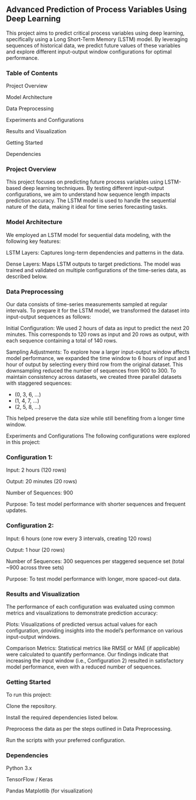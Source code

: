 ## Advanced Prediction of Process Variables Using Deep Learning
This project aims to predict critical process variables using deep learning, specifically using a Long Short-Term Memory (LSTM) model. By leveraging sequences of historical data, we predict future values of these variables and explore different input-output window configurations for optimal performance.

### Table of Contents
Project Overview

Model Architecture

Data Preprocessing

Experiments and Configurations

Results and Visualization

Getting Started

Dependencies

### Project Overview
This project focuses on predicting future process variables using LSTM-based deep learning techniques. By testing different input-output configurations, we aim to understand how sequence length impacts prediction accuracy. The LSTM model is used to handle the sequential nature of the data, making it ideal for time series forecasting tasks.

### Model Architecture
We employed an LSTM model for sequential data modeling, with the following key features:

LSTM Layers: Captures long-term dependencies and patterns in the data.

Dense Layers: Maps LSTM outputs to target predictions.
The model was trained and validated on multiple configurations of the time-series data, as described below.

### Data Preprocessing
Our data consists of time-series measurements sampled at regular intervals. To prepare it for the LSTM model, we transformed the dataset into input-output sequences as follows:

Initial Configuration: We used 2 hours of data as input to predict the next 20 minutes. This corresponds to 120 rows as input and 20 rows as output, with each sequence containing a total of 140 rows.

Sampling Adjustments: To explore how a larger input-output window affects model performance, we expanded the time window to 6 hours of input and 1 hour of output by selecting every third row from the original dataset. This downsampling reduced the number of sequences from 900 to 300.
To maintain consistency across datasets, we created three parallel datasets with staggered sequences:

  - (0, 3, 6, …)
  - (1, 4, 7, …)
  - (2, 5, 8, …)
  
This helped preserve the data size while still benefiting from a longer time window.

Experiments and Configurations
The following configurations were explored in this project:

### Configuration 1:

Input: 2 hours (120 rows)

Output: 20 minutes (20 rows)

Number of Sequences: 900

Purpose: To test model performance with shorter sequences and frequent updates.

### Configuration 2:

Input: 6 hours (one row every 3 intervals, creating 120 rows)

Output: 1 hour (20 rows)

Number of Sequences: 300 sequences per staggered sequence set (total ~900 across three sets)

Purpose: To test model performance with longer, more spaced-out data.

### Results and Visualization
The performance of each configuration was evaluated using common metrics and visualizations to demonstrate prediction accuracy:

Plots: Visualizations of predicted versus actual values for each configuration, providing insights into the model’s performance on various input-output windows.

Comparison Metrics: Statistical metrics like RMSE or MAE (if applicable) were calculated to quantify performance.
Our findings indicate that increasing the input window (i.e., Configuration 2) resulted in satisfactory model performance, even with a reduced number of sequences.

### Getting Started
To run this project:

Clone the repository.

Install the required dependencies listed below.

Preprocess the data as per the steps outlined in Data Preprocessing.

Run the scripts with your preferred configuration.


### Dependencies
Python 3.x

TensorFlow / Keras

Pandas
Matplotlib (for visualization)
